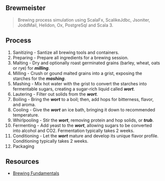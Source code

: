 Brewmeister
-----------
>Brewing process simulation using ScalaFx, ScalikeJdbc, Jsoniter, JoddMail, Helidon, Ox, PostgreSql and Scala 3.

Process
-------
1. Sanitizing - Santize all brewing tools and containers.
2. Preparing - Prepare all ingredients for a brewing session.
3. Malting - Dry and optionally roast germinated grains (barley, wheat, oats or rye) for ***milling***.
4. Milling - Crush or gound malted grains into a grist, exposing the starches for the ***mashing***.
5. Mashing - Mix hot water with the grist to convert the starches into fermentable sugars, creating a sugar-rich liquid called ***wort***.
6. Lautering - Filter out solids from the ***wort***.
7. Boiling - Bring the ***wort*** to a boil; then, add hops for bitterness, flavor, and aroma.
8. Cooling - Give the ***wort*** an ice bath, bringing it down to recommended temperature.
9. Whirlpooling - Stir the ***wort***, removing protein and hop solids, or ***trub***.
10. Fermenting - Add yeast to the ***wort***, allowing sugars to be converted into alcohol and CO2. Fermentation typically takes 2 weeks.
11. Conditioning - Let the ***wort*** mature and develop its unique flavor profile.  Conditioning typically takes 2 weeks.
12. Packaging

Resources
---------
* [Brewing Fundamentals](https://beerconnoisseur.com/articles/beer-101-fundamental-steps-brewing)